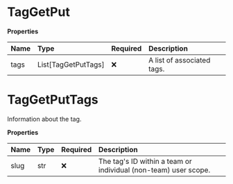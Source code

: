 # TagGetPut

**Properties**

| Name | Type                | Required | Description                |
| :--- | :------------------ | :------- | :------------------------- |
| tags | List[TagGetPutTags] | ❌       | A list of associated tags. |

# TagGetPutTags

Information about the tag.

**Properties**

| Name | Type | Required | Description                                                     |
| :--- | :--- | :------- | :-------------------------------------------------------------- |
| slug | str  | ❌       | The tag's ID within a team or individual (non-team) user scope. |

<!-- This file was generated by liblab | https://liblab.com/ -->
